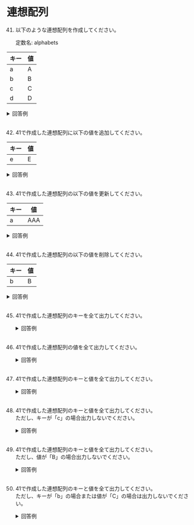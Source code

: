 # 連想配列

41. 以下のような連想配列を作成してください。  

	定数名: alphabets
	
 | キー | 値  |
 | ---- | --- |
 | a    | A   |
 | b    | B   |
 | c    | C   |
 | d    | D   |

  <details><summary>回答例</summary><div>
		
	```
	const alphabets = {
		'a': 'A',
		'b': 'B',
		'c': 'C',
		'd': 'D'
	};
	```
		
  </div></details>
	

  <br>
	
42. 41で作成した連想配列に以下の値を追加してください。  
	
 | キー | 値  |
 | ---- | --- |
 | e    | E   |

  <details><summary>回答例</summary><div>
		
	```
	alphabets['e'] = 'E';
	```
		
  </div></details>
	

  <br>
	
	
43. 41で作成した連想配列の以下の値を更新してください。  
	
 | キー | 値  |
 | ---- | --- |
 | a    | AAA |

  <details><summary>回答例</summary><div>
		
	```
	alphabets['a'] = 'AAA';
	```
		
  </div></details>
	

  <br>
	
44. 41で作成した連想配列の以下の値を削除してください。  
	
 | キー | 値  |
 | ---- | --- |
 | b    | B   |

  <details><summary>回答例</summary><div>
		
	```
	delete alphabets['b'];
	```
		
  </div></details>
	

  <br>
	
45. 41で作成した連想配列のキーを全て出力してください。 

	<details><summary>回答例</summary><div>
		
	```
	for (let key in alphabets) {
	    console.log(key);
	}
	```
		
	</div></details>
	

	<br>
	

	
46. 41で作成した連想配列の値を全て出力してください。   

	<details><summary>回答例</summary><div>
		
	```
	for (let key in alphabets) {
	    console.log(alphabets[key]);
	}
	```
		
	</div></details>
	

	<br>
	
47. 41で作成した連想配列のキーと値を全て出力してください。   

	<details><summary>回答例</summary><div>
		
	```
	for (let key in alphabets) {
	    console.log(key + ':' + alphabets[key]);
	}
	```
		
	</div></details>
	

	<br>
	
48. 41で作成した連想配列のキーと値を全て出力してください。   
ただし、キーが「c」の場合出力しないでください。

	<details><summary>回答例</summary><div>
		
	```
	for (let key in alphabets) {
	    if (key != 'c') {
	        console.log(key + ':' + alphabets[key]);
	    }
	}
	```
		
	</div></details>
	

	<br>

49. 41で作成した連想配列のキーと値を全て出力してください。   
ただし、値が「B」の場合出力しないでください。

	<details><summary>回答例</summary><div>
		
	```
	for (let key in alphabets) {
	    if (alphabets[key] != 'B') {
	        console.log(key + ':' + alphabets[key]);
	    }
	}
	```
		
	</div></details>
	

	<br>
	
50. 41で作成した連想配列のキーと値を全て出力してください。   
ただし、キーが「b」の場合または値が「C」の場合は出力しないでください。

	<details><summary>回答例</summary><div>
		
	```
	for (let key in alphabets) {
	    if (key != 'b' && alphabets[key] != 'C') {
	        console.log(key + ':' + alphabets[key]);
	    }
	}
	```
		
	</div></details>
	

	<br>
